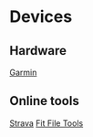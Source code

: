 # Devices

## Hardware
[Garmin](https://buy.garmin.com/nl-BE/BE/cIntoSports-cCycling-p1.html)

## Online tools
[Strava](http://www.strava.com/)
[Fit File Tools](https://www.fitfiletools.com/)